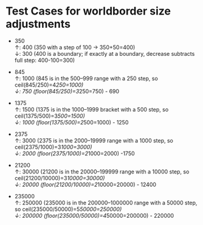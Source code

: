 # Test Cases for worldborder size adjustments

- 350  
  ↑: 400  (350 with a step of 100 → 350+50=400)  
  ↓: 300  (400 is a boundary; if exactly at a boundary, decrease subtracts full step: 400-100=300)

- 845  
  ↑: 1000  (845 is in the 500–999 range with a 250 step, so ceil(845/250)=4*250=1000)  
  ↓: 750   (floor(845/250)=3*250=750) - 690

- 1375  
  ↑: 1500  (1375 is in the 1000–1999 bracket with a 500 step, so ceil(1375/500)=3*500=1500)  
  ↓: 1000  (floor(1375/500)=2*500=1000) - 1250

- 2375  
  ↑: 3000  (2375 is in the 2000–19999 range with a 1000 step, so ceil(2375/1000)=3*1000=3000)  
  ↓: 2000  (floor(2375/1000)=2*1000=2000) -1750

- 21200  
  ↑: 30000  (21200 is in the 20000–199999 range with a 10000 step, so ceil(21200/10000)=3*10000=30000)  
  ↓: 20000  (floor(21200/10000)=2*10000=20000) - 12400

- 235000  
  ↑: 250000  (235000 is in the 200000–1000000 range with a 50000 step, so ceil(235000/50000)=5*50000=250000)  
  ↓: 200000  (floor(235000/50000)=4*50000=200000) - 220000
